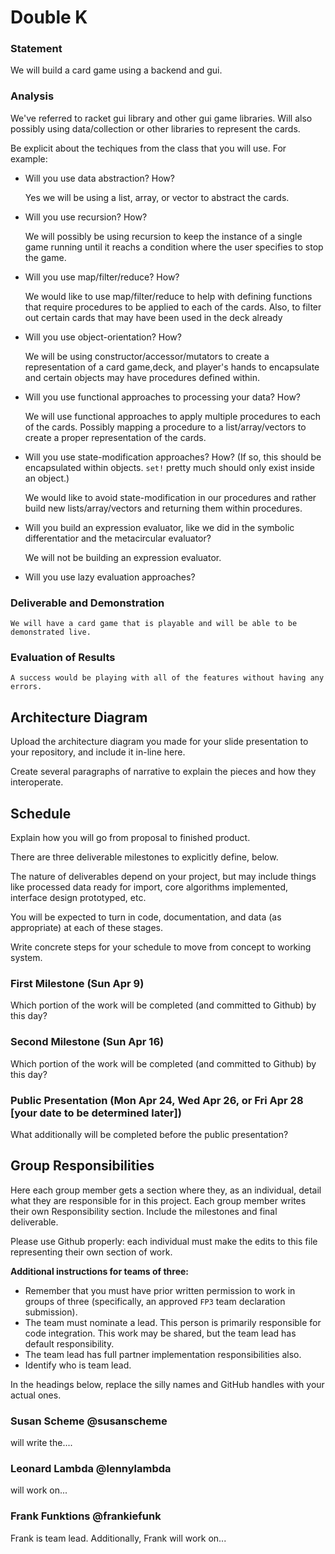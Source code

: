 # Double K

### Statement
We will build a card game using a backend and gui.

### Analysis
We've referred to racket gui library and other gui game libraries. Will also possibly using data/collection
or other libraries to represent the cards.

Be explicit about the techiques from the class that you will use. For example:

- Will you use data abstraction? How?

	Yes we will be using a list, array, or vector to abstract the cards.
- Will you use recursion? How?

	We will possibly be using recursion to keep the instance of a single game running
	until it reachs a condition where the user specifies to stop the game.
	
- Will you use map/filter/reduce? How? 

	We would like to use map/filter/reduce to help with defining functions that
	require procedures to be applied to each of the cards. Also, to filter out certain cards 
	that may have been used in the deck already
	
- Will you use object-orientation? How?

	We will be using constructor/accessor/mutators to create a representation of 
	a card game,deck, and player's hands to encapsulate and certain objects
	may have procedures defined within.
	
- Will you use functional approaches to processing your data? How?

	We will use functional approaches to apply multiple procedures to each of the cards.
	Possibly mapping a procedure to a list/array/vectors to create a proper representation of the cards.
	
- Will you use state-modification approaches? How? (If so, this should be encapsulated within objects. `set!` pretty much should only exist inside an object.)
	
	We would like to avoid state-modification in our procedures and rather 
	build new lists/array/vectors and returning them within procedures.
	
- Will you build an expression evaluator, like we did in the symbolic differentatior and the metacircular evaluator?
	
	We will not be building an  expression evaluator.
	
- Will you use lazy evaluation approaches?


### Deliverable and Demonstration

	We will have a card game that is playable and will be able to be demonstrated live. 


### Evaluation of Results

	A success would be playing with all of the features without having any errors.

## Architecture Diagram
Upload the architecture diagram you made for your slide presentation to your repository, and include it in-line here.

Create several paragraphs of narrative to explain the pieces and how they interoperate.

## Schedule
Explain how you will go from proposal to finished product. 

There are three deliverable milestones to explicitly define, below.

The nature of deliverables depend on your project, but may include things like processed data ready for import, core algorithms implemented, interface design prototyped, etc. 

You will be expected to turn in code, documentation, and data (as appropriate) at each of these stages.

Write concrete steps for your schedule to move from concept to working system. 

### First Milestone (Sun Apr 9)
Which portion of the work will be completed (and committed to Github) by this day? 

### Second Milestone (Sun Apr 16)
Which portion of the work will be completed (and committed to Github) by this day?  

### Public Presentation (Mon Apr 24, Wed Apr 26, or Fri Apr 28 [your date to be determined later])
What additionally will be completed before the public presentation?

## Group Responsibilities
Here each group member gets a section where they, as an individual, detail what they are responsible for in this project. Each group member writes their own Responsibility section. Include the milestones and final deliverable.

Please use Github properly: each individual must make the edits to this file representing their own section of work.

**Additional instructions for teams of three:** 
* Remember that you must have prior written permission to work in groups of three (specifically, an approved `FP3` team declaration submission).
* The team must nominate a lead. This person is primarily responsible for code integration. This work may be shared, but the team lead has default responsibility.
* The team lead has full partner implementation responsibilities also.
* Identify who is team lead.

In the headings below, replace the silly names and GitHub handles with your actual ones.

### Susan Scheme @susanscheme
will write the....

### Leonard Lambda @lennylambda
will work on...

### Frank Funktions @frankiefunk 
Frank is team lead. Additionally, Frank will work on...   

